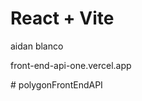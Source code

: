 # React + Vite
aidan blanco

front-end-api-one.vercel.app

#   p o l y g o n F r o n t E n d A P I 
 
 
